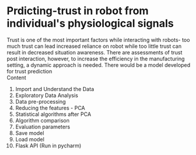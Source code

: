 # Prdicting-trust in robot from individual's physiological signals   
Trust is one of the most important factors while interacting with robots- too much trust can lead increased reliance on robot while too little trust can result in decreased situation awareness. There are assessments of trust post interaction, however, to increase the efficiency in the manufacturing setting, a dynamic approach is needed. There would be a model developed for trust prediction  
Content  
1. Import and Understand the Data
2. Exploratory Data Analysis
3. Data pre-processing
4. Reducing the features - PCA 
5. Statistical algorithms after PCA
6. Algorithm comparison
7. Evaluation parameters
8. Save model
9. Load model
10. Flask API (Run in pycharm)
